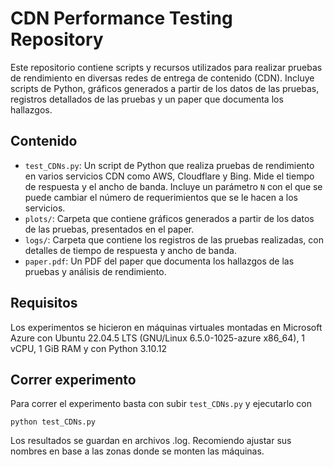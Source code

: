 # CDN Performance Testing Repository

Este repositorio contiene scripts y recursos utilizados para realizar pruebas de rendimiento en diversas redes de entrega de contenido (CDN). Incluye scripts de Python, gráficos generados a partir de los datos de las pruebas, registros detallados de las pruebas y un paper que documenta los hallazgos.

## Contenido

- `test_CDNs.py`: Un script de Python que realiza pruebas de rendimiento en varios servicios CDN como AWS, Cloudflare y Bing. Mide el tiempo de respuesta y el ancho de banda. Incluye un parámetro `N` con el que se puede cambiar el número de requerimientos que se le hacen a los servicios.
- `plots/`: Carpeta que contiene gráficos generados a partir de los datos de las pruebas, presentados en el paper.
- `logs/`: Carpeta que contiene los registros de las pruebas realizadas, con detalles de tiempo de respuesta y ancho de banda.
- `paper.pdf`: Un PDF del paper que documenta los hallazgos de las pruebas y análisis de rendimiento.

## Requisitos
Los experimentos se hicieron en máquinas virtuales montadas en Microsoft Azure con Ubuntu 22.04.5 LTS (GNU/Linux 6.5.0-1025-azure x86_64), 1 vCPU, 1 GiB RAM y con Python 3.10.12

## Correr experimento
Para correr el experimento basta con subir `test_CDNs.py` y ejecutarlo con
```
python test_CDNs.py
```
Los resultados se guardan en archivos .log. Recomiendo ajustar sus nombres en base a las zonas donde se monten las máquinas.
